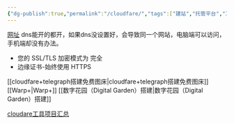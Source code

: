 ```yaml
---
{"dg-publish":true,"permalink":"/cloudfare/","tags":["建站","托管平台","工具"],"noteIcon":""}
---
```




[网址](https://www.cloudflare-cn.com/enterprise/)
dns能开的都开，如果dns没设置好，会导致同一个网站，电脑端可以访问，手机端却没有办法。

- 您的 SSL/TLS 加密模式为 完全
- 边缘证书-始终使用 HTTPS

[[cloudfare+telegraph搭建免费图床\|cloudfare+telegraph搭建免费图床]]
[[Warp+\|Warp+]]
[[数字花园（Digital Garden）搭建\|数字花园（Digital Garden）搭建]]

[cloudare工具项目汇总](
https://github.com/zhuima/awesome-cloudflare?tab=readme-ov-file)

